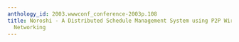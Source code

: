```yaml
---
anthology_id: 2003.wwwconf_conference-2003p.108
title: Noroshi - A Distributed Schedule Management System using P2P Wireless, Ad-hoc
  Networking
---
```

